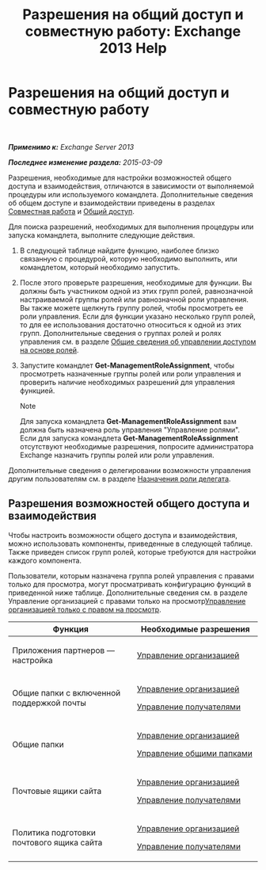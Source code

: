 ﻿---
title: 'Разрешения на общий доступ и совместную работу: Exchange 2013 Help'
TOCTitle: Разрешения на общий доступ и совместную работу
ms:assetid: b7fa4b7c-1266-45bd-a14b-f66be0459cc5
ms:mtpsurl: https://technet.microsoft.com/ru-ru/library/JJ150556(v=EXCHG.150)
ms:contentKeyID: 50488987
ms.date: 04/30/2018
mtps_version: v=EXCHG.150
ms.translationtype: HT
---

# Разрешения на общий доступ и совместную работу

 

_**Применимо к:** Exchange Server 2013_

_**Последнее изменение раздела:** 2015-03-09_

Разрешения, необходимые для настройки возможностей общего доступа и взаимодействия, отличаются в зависимости от выполняемой процедуры или используемого командлета. Дополнительные сведения об общем доступе и взаимодействии приведены в разделах [Совместная работа](collaboration-exchange-2013-help.md) и [Общий доступ](sharing-exchange-2013-help.md).

Для поиска разрешений, необходимых для выполнения процедуры или запуска командлета, выполните следующие действия.

1.  В следующей таблице найдите функцию, наиболее близко связанную с процедурой, которую необходимо выполнить, или командлетом, который необходимо запустить.

2.  После этого проверьте разрешения, необходимые для функции. Вы должны быть участником одной из этих групп ролей, равнозначной настраиваемой группы ролей или равнозначной роли управления. Вы также можете щелкнуть группу ролей, чтобы просмотреть ее роли управления. Если для функции указано несколько групп ролей, то для ее использования достаточно относиться к одной из этих групп. Дополнительные сведения о группах ролей и ролях управления см. в разделе [Общие сведения об управлении доступом на основе ролей](understanding-role-based-access-control-exchange-2013-help.md).

3.  Запустите командлет **Get-ManagementRoleAssignment**, чтобы просмотреть назначенные группы ролей или роли управления и проверить наличие необходимых разрешений для управления функцией.
    
    > [!NOTE]  
    > Для запуска командлета <strong>Get-ManagementRoleAssignment</strong> вам должна быть назначена роль управления &quot;Управление ролями&quot;. Если для запуска командлета <strong>Get-ManagementRoleAssignment</strong> отсутствуют необходимые разрешения, попросите администратора Exchange назначить группы ролей или роли управления.


Дополнительные сведения о делегировании возможности управления другим пользователям см. в разделе [Назначения роли делегата](delegate-role-assignments-exchange-2013-help.md).

## Разрешения возможностей общего доступа и взаимодействия

Чтобы настроить возможности общего доступа и взаимодействия, можно использовать компоненты, приведенные в следующей таблице. Также приведен список групп ролей, которые требуются для настройки каждого компонента.

Пользователи, которым назначена группа ролей управления с правами только для просмотра, могут просматривать конфигурацию функций в приведенной ниже таблице. Дополнительные сведения см. в разделе Управление организацией с правами только на просмотр[Управление организацией только с правом на просмотр](view-only-organization-management-exchange-2013-help.md).


<table>
<colgroup>
<col style="width: 50%" />
<col style="width: 50%" />
</colgroup>
<thead>
<tr class="header">
<th>Функция</th>
<th>Необходимые разрешения</th>
</tr>
</thead>
<tbody>
<tr class="odd">
<td><p>Приложения партнеров — настройка</p></td>
<td><p><a href="organization-management-exchange-2013-help.md">Управление организацией</a></p></td>
</tr>
<tr class="even">
<td><p>Общие папки с включенной поддержкой почты</p></td>
<td><p><a href="organization-management-exchange-2013-help.md">Управление организацией</a></p>
<p><a href="recipient-management-exchange-2013-help.md">Управление получателями</a></p></td>
</tr>
<tr class="odd">
<td><p>Общие папки</p></td>
<td><p><a href="organization-management-exchange-2013-help.md">Управление организацией</a></p>
<p><a href="public-folder-management-exchange-2013-help.md">Управление общими папками</a></p></td>
</tr>
<tr class="even">
<td><p>Почтовые ящики сайта</p></td>
<td><p><a href="organization-management-exchange-2013-help.md">Управление организацией</a></p>
<p><a href="recipient-management-exchange-2013-help.md">Управление получателями</a></p></td>
</tr>
<tr class="odd">
<td><p>Политика подготовки почтового ящика сайта</p></td>
<td><p><a href="organization-management-exchange-2013-help.md">Управление организацией</a></p>
<p><a href="recipient-management-exchange-2013-help.md">Управление получателями</a></p></td>
</tr>
</tbody>
</table>

